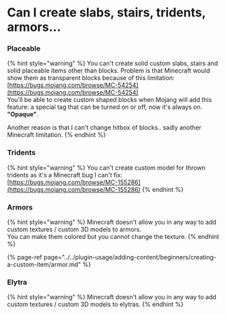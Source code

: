 # Can I create slabs, stairs, tridents, armors...

### Placeable

{% hint style="warning" %}
You can't create solid custom slabs, stairs and solid placeable items other than blocks. Problem is that Minecraft would show them as transparent blocks because of this limitation: [https://bugs.mojang.com/browse/MC-54254](https://bugs.mojang.com/browse/MC-54254)   
You'll be able to create custom shaped blocks when Mojang will add this feature: a special tag that can be turned on or off, now it's always on. **"Opaque"**.

Another reason is that I can't change hitbox of blocks.. sadly another Minecraft limitation.
{% endhint %}

### Tridents

{% hint style="warning" %}
You can't create custom model for thrown tridents as it's a Minecraft bug I can't fix: [https://bugs.mojang.com/browse/MC-155286](https://bugs.mojang.com/browse/MC-155286)
{% endhint %}

### Armors

{% hint style="warning" %}
Minecraft doesn't allow you in any way to add custom textures / custom 3D models to armors.  
You can make them colored but you cannot change the texture.
{% endhint %}

{% page-ref page="../../plugin-usage/adding-content/beginners/creating-a-custom-item/armor.md" %}

### Elytra

{% hint style="warning" %}
Minecraft doesn't allow you in any way to add custom textures / custom 3D models to elytras.
{% endhint %}

